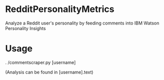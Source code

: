 # RedditPersonalityMetrics

Analyze a Reddit user's personality by feeding comments into IBM Watson Personality Insights


# Usage

. /commentscraper.py [username] 

(Analysis can be found in [username].text) 
